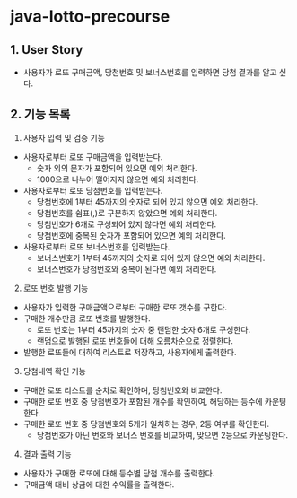 # java-lotto-precourse

## 1. User Story

- 사용자가 로또 구매금액, 당첨번호 및 보너스번호를 입력하면 당첨 결과를 알고 싶다.

## 2. 기능 목록

1) 사용자 입력 및 검증 기능
- 사용자로부터 로또 구매금액을 입력받는다.
  + 숫자 외의 문자가 포함되어 있으면 예외 처리한다.
  + 1000으로 나누어 떨어지지 않으면 예외 처리한다.
- 사용자로부터 로또 당첨번호를 입력받는다.
  + 당첨번호에 1부터 45까지의 숫자로 되어 있지 않으면 예외 처리한다.
  + 당첨번호를 쉼표(,)로 구분하지 않았으면 예외 처리한다.
  + 당첨번호가 6개로 구성되어 있지 않다면 예외 처리한다.
  + 당첨번호에 중복된 숫자가 포함되어 있으면 예외 처리한다.
- 사용자로부터 로또 보너스번호를 입력받는다.
  + 보너스번호가 1부터 45까지의 숫자로 되어 있지 않으면 예외 처리한다.
  + 보너스번호가 당첨번호와 중복이 된다면 예외 처리한다.

2) 로또 번호 발행 기능
- 사용자가 입력한 구매금액으로부터 구매한 로또 갯수를 구한다.
- 구매한 개수만큼 로또 번호를 발행한다.
  + 로또 번호는 1부터 45까지의 숫자 중 랜덤한 숫자 6개로 구성한다.
  + 랜덤으로 발행된 로또 번호들에 대해 오름차순으로 정렬한다.
- 발행한 로또들에 대하여 리스트로 저장하고, 사용자에게 출력한다.

3) 당첨내역 확인 기능
- 구매한 로또 리스트를 순차로 확인하며, 당첨번호와 비교한다.
- 구매한 로또 번호 중 당첨번호가 포함된 개수를 확인하여, 해당하는 등수에 카운팅한다.
- 구매한 로또 번호 중 당첨번호와 5개가 일치하는 경우, 2등 여부를 확인한다.
  + 당첨번호가 아닌 번호와 보너스 번호를 비교하여, 맞으면 2등으로 카운팅한다.

4) 결과 출력 기능
- 사용자가 구매한 로또에 대해 등수별 당첨 개수를 출력한다.
- 구매금액 대비 상금에 대한 수익률을 출력한다.